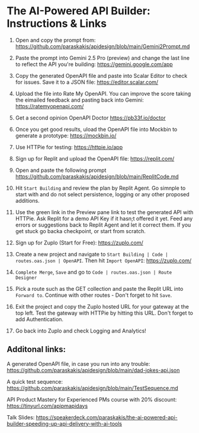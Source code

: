 # The AI-Powered API Builder: Instructions & Links

1. Open and copy the prompt from: https://github.com/paraskakis/apidesign/blob/main/Gemini2Prompt.md

2. Paste the prompt into Gemini 2.5 Pro (preview) and change the last line to reflect the API you're building: https://gemini.google.com/app

3. Copy the generated OpenAPI file and paste into Scalar Editor to check for issues. Save it to a JSON file: https://editor.scalar.com/

4. Upload the file into Rate My OpenAPI. You can improve the score taking the eimailed feedback and pasting back into Gemini: https://ratemyopenapi.com/

5. Get a second opinion OpenAPI Doctor https://pb33f.io/doctor

6. Once you get good results, uload the OpenAPI file into Mockbin to generate a prototype: https://mockbin.io/

7. Use HTTPie for testing: https://httpie.io/app

8. Sign up for Replit and upload the OpenAPI file: https://replit.com/

9. Open and paste the following prompt https://github.com/paraskakis/apidesign/blob/main/ReplitCode.md

10. Hit `Start Building` and review the plan by Replit Agent. Go simnple to start with and do not select persistence, logging or any other proposed additions.

11. Use the green link in the Preview pane link to test the generated API with HTTPie. Ask Replit for a demo API Key if it hasn;t offered it yet. Feed any errors or suggestions back to Replit Agent and let it correct them. If you get stuck go backa checkpoint, or start from scratch.

12. Sign up for Zuplo  (Start for Free): https://zuplo.com/

13. Create a new project and navigate to `Start Building | Code | routes.oas.json | OpenAPI`. Then hit `Import OpenAPI`: https://zuplo.com/

14. `Complete Merge`, `Save` and go to `Code | routes.oas.json | Route Designer`

15. Pick a route such as the GET collection and paste the Replit URL into `Forward to`. Continue with other routes - Don't forget to hit `Save`.

16. Exit the project and copy the Zuplo hosted URL for your gateway at the top left. Test the gateway with HTTPie by hitting this URL. Don't forget to add Authentication.

17. Go back into Zuplo and check Logging and Analytics!

## Additonal links:

A generated OpenAPI file, in case you run into any trouble: https://github.com/paraskakis/apidesign/blob/main/dad-jokes-api.json

A quick test sequence: https://github.com/paraskakis/apidesign/blob/main/TestSequence.md

API Product Mastery for Experienced PMs course with 20% discount: https://tinyurl.com/apipmapidays

Talk Slides: https://speakerdeck.com/paraskakis/the-ai-powered-api-builder-speeding-up-api-delivery-with-ai-tools

